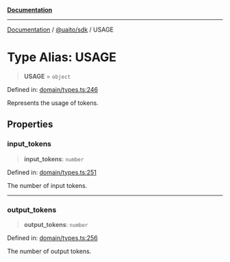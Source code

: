 [**Documentation**](../../../README.md)

***

[Documentation](../../../README.md) / [@uaito/sdk](../README.md) / USAGE

# Type Alias: USAGE

> **USAGE** = `object`

Defined in: [domain/types.ts:246](https://github.com/elribonazo/uaito/blob/6936f8ff79845312a8065c6fe5b6c9a6c7758a46/packages/sdk/src/domain/types.ts#L246)

Represents the usage of tokens.

## Properties

### input\_tokens

> **input\_tokens**: `number`

Defined in: [domain/types.ts:251](https://github.com/elribonazo/uaito/blob/6936f8ff79845312a8065c6fe5b6c9a6c7758a46/packages/sdk/src/domain/types.ts#L251)

The number of input tokens.

***

### output\_tokens

> **output\_tokens**: `number`

Defined in: [domain/types.ts:256](https://github.com/elribonazo/uaito/blob/6936f8ff79845312a8065c6fe5b6c9a6c7758a46/packages/sdk/src/domain/types.ts#L256)

The number of output tokens.
